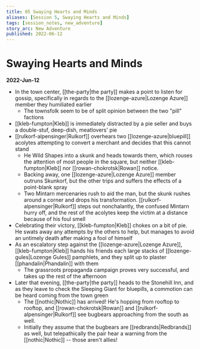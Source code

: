 ```yaml
---
title: 05 Swaying Hearts and Minds
aliases: [Session 5, Swaying Hearts and Minds]
tags: [session_notes, new_adventure]
story_arc: New Adventure
published: 2022-06-12
---
```

# Swaying Hearts and Minds

**2022-Jun-12**

- In the town center, [[the-party|the party]] makes a point to listen for gossip, specifically in regards to the [[lozenge-azure|Lozenge Azure]] member they humiliated earlier
  - The townsfolk seem to be of split opinion between the two "pill" factions
- [[kleb-fumpton|Kleb]] is immediately distracted by a pie seller and buys a double-stuf, deep-dish, meatlovers' pie
- [[rulkorf-alpensinger|Rulkorf]] overhears two [[lozenge-azure|bluepill]] acolytes attempting to convert a merchant and decides that this cannot stand
  - He Wild Shapes into a skunk and heads towards them, which rouses the attention of most people in the square, but neither [[kleb-fumpton|Kleb]] nor [[rowan-chokrotsk|Rowan]] notice.
  - Backing away, one [[lozenge-azure|Lozenge Azure]] member outruns Skunkorf, but the other trips and suffers the effects of a point-blank spray
  - Two Mintarn mercenaries rush to aid the man, but the skunk rushes around a corner and drops his transformation. [[rulkorf-alpensinger|Rulkorf]] steps out nonchalantly, the confused Mintarn hurry off, and the rest of the acolytes keep the victim at a distance because of his foul smell
- Celebrating their victory, [[kleb-fumpton|Kleb]] chokes on a bit of pie. He swats away any attempts by the others to help, but manages to avoid an untimely death after making a fool of himself
- As an escalatory step against the [[lozenge-azure|Lozenge Azure]], [[kleb-fumpton|Kleb]] hands his friends each large stacks of [[lozenge-gules|Lozenge Gules]] pamphlets, and they split up to plaster [[phandalin|Phandalin]] with them
  - The grassroots propaganda campaign proves very successful, and takes up the rest of the afternoon
- Later that evening, [[the-party|the party]] heads to the Stonehill Inn, and as they leave to check the Sleeping Giant for bluepills, a commotion can be heard coming from the town green
  - The [[nothic|Nothic]] has arrived! He's hopping from rooftop to rooftop, and [[rowan-chokrotsk|Rowan]] and [[rulkorf-alpensinger|Rulkorf]] see bugbears approaching from the south as well.
  - Initially they assume that the bugbears are [[redbrands|Redbrands]] as well, but telepathically the pair hear a warning from the [[nothic|Nothic]] -- those aren't allies!
